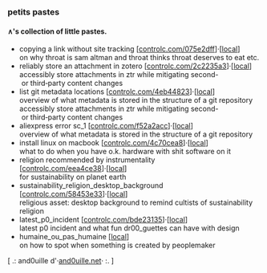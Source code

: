 ### petits pastes

#### ∧'s collection of little pastes.

- copying a link without site tracking \[[controlc.com/075e2dff](https://controlc.com/075e2dff)\]·\[[local](https://raw.githubusercontent.com/santosoj/petitspastes/main/storage/copying_a_link_without_site_tracking__20240203.txt)\]  
on why throat is sam altman and throat thinks throat deserves to eat etc.
- reliably store an attachment in zotero \[[controlc.com/2c2235a3](https://controlc.com/2c2235a3)\]·\[[local](https://raw.githubusercontent.com/santosoj/petitspastes/main/storage/reliably_store_attachment_in_zotero__20240203.txt)\]  
accessibly store attachments in ztr while mitigating second- or third‑party content changes
- list git metadata locations \[[controlc.com/4eb44823](https://controlc.com/4eb44823)\]·\[[local](https://raw.githubusercontent.com/santosoj/petitspastes/main/storage/list_git_metadata_locations__20240203.txt)\]  
overview of what metadata is stored in the structure of a git repository
accessibly store attachments in ztr while mitigating second- or third‑party content changes
- aliexpress error sc_1 \[[controlc.com/f52a2acc](https://controlc.com/f52a2acc)\]·\[[local](https://raw.githubusercontent.com/santosoj/petitspastes/main/storage/aliexpress_error_sc_1__20240206.txt)\]  
overview of what metadata is stored in the structure of a git repository
- install linux on macbook \[[controlc.com/4c70cea8](https://controlc.com/4c70cea8)\]·\[[local](https://raw.githubusercontent.com/santosoj/petitspastes/main/storage/install_linux_on_macbook__20240206.txt)\]  
what to do when you have o.k. hardware with shit software on it
- religion recommended by instrumentality \[[controlc.com/eea4ce38](https://controlc.com/eea4ce38)\]·\[[local](https://raw.githubusercontent.com/santosoj/petitspastes/main/storage/religion_recommended_by_instrumentality__20240206.txt)\]  
for sustainability on planet earth
- sustainability_religion_desktop_background \[[controlc.com/58453e33](https://controlc.com/58453e33)\]·\[[local](https://raw.githubusercontent.com/santosoj/petitspastes/main/storage/sustainability_religion_desktop_background__20240206.txt)\]  
religious asset: desktop background to remind cultists of sustainability religion
- latest_p0_incident \[[controlc.com/bde23135](https://controlc.com/bde23135)\]·\[[local](https://raw.githubusercontent.com/santosoj/petitspastes/main/storage/latest_p0_incident__20240207.txt)\]  
latest p0 incident and what fun dr00_guettes can have with design
- humaine_ou_pas_humaine \[[local](https://raw.githubusercontent.com/santosoj/petitspastes/main/storage/humaine_ou_pas_humaine__20240209.txt)\]  
on how to spot when something is created by peoplemaker

\[ .: and0uille d'·[and0uille.net](https://and0uille.net)· :. \]
